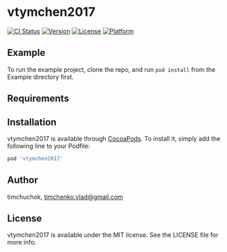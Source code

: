 # vtymchen2017

[![CI Status](http://img.shields.io/travis/timchuchok/vtymchen2017.svg?style=flat)](https://travis-ci.org/timchuchok/vtymchen2017)
[![Version](https://img.shields.io/cocoapods/v/vtymchen2017.svg?style=flat)](http://cocoapods.org/pods/vtymchen2017)
[![License](https://img.shields.io/cocoapods/l/vtymchen2017.svg?style=flat)](http://cocoapods.org/pods/vtymchen2017)
[![Platform](https://img.shields.io/cocoapods/p/vtymchen2017.svg?style=flat)](http://cocoapods.org/pods/vtymchen2017)

## Example

To run the example project, clone the repo, and run `pod install` from the Example directory first.

## Requirements

## Installation

vtymchen2017 is available through [CocoaPods](http://cocoapods.org). To install
it, simply add the following line to your Podfile:

```ruby
pod 'vtymchen2017'
```

## Author

timchuchok, timchenko.vlad@gmail.com

## License

vtymchen2017 is available under the MIT license. See the LICENSE file for more info.
